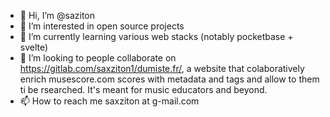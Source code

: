 - 👋 Hi, I’m @saziton
- 👀 I’m interested in open source projects
- 🌱 I’m currently learning various web stacks (notably pocketbase + svelte)
- 💞️ I’m looking to people collaborate on https://gitlab.com/saxziton1/dumiste.fr/, a website that colaboratively enrich musescore.com scores with metadata and tags and allow to them ti be rsearched. It's meant for music educators and beyond.  
- 📫 How to reach me saxziton at g-mail.com

<!---
saziton/saziton is a ✨ special ✨ repository because its `README.md` (this file) appears on your GitHub profile.
You can click the Preview link to take a look at your changes.
--->
